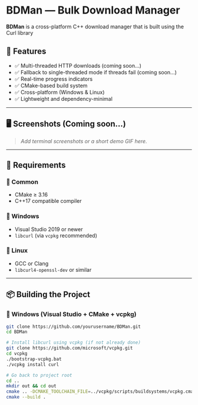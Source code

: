 # BDMan — Bulk Download Manager

**BDMan** is a cross-platform C++ download manager that is built using the Curl library

## 🔧 Features

- ✅ Multi-threaded HTTP downloads (coming soon...)
- ✅ Fallback to single-threaded mode if threads fail (coming soon...)
- ✅ Real-time progress indicators
- ✅ CMake-based build system
- ✅ Cross-platform (Windows & Linux)
- ✅ Lightweight and dependency-minimal

---

## 🖥️ Screenshots (Coming soon...)

> _Add terminal screenshots or a short demo GIF here._

---

## 🧱 Requirements

### 🔹 Common

- CMake ≥ 3.16
- C++17 compatible compiler

### 🔹 Windows
- Visual Studio 2019 or newer
- `libcurl` (via `vcpkg` recommended)

### 🔹 Linux
- GCC or Clang
- `libcurl4-openssl-dev` or similar

---

## 📦 Building the Project

### 🔹 Windows (Visual Studio + CMake + vcpkg)

```bash
git clone https://github.com/yourusername/BDMan.git
cd BDMan

# Install libcurl using vcpkg (if not already done)
git clone https://github.com/microsoft/vcpkg.git
cd vcpkg
./bootstrap-vcpkg.bat
./vcpkg install curl

# Go back to project root
cd ..
mkdir out && cd out
cmake .. -DCMAKE_TOOLCHAIN_FILE=../vcpkg/scripts/buildsystems/vcpkg.cmake
cmake --build .
